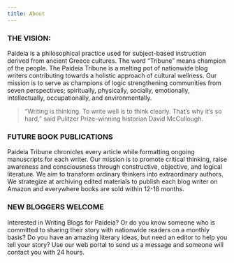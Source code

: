 ```yaml
---
title: About
---
```



### THE VISION:

Paideia is a philosophical practice used for subject-based instruction derived from ancient Greece cultures. The word “Tribune” means champion of the people. The Paideia Tribune is a melting pot of nationwide blog writers contributing towards a holistic approach of cultural wellness. Our mission is to serve as champions of logic strengthening communities from seven perspectives; spiritually, physically, socially, emotionally, intellectually, occupationally, and environmentally.

> “Writing is thinking. To write well is to think clearly. That’s why it’s so hard,” said Pulitzer Prize-winning historian David McCullough.

### FUTURE BOOK PUBLICATIONS

Paideia Tribune chronicles every article while formatting ongoing manuscripts for each writer. Our mission is to promote critical thinking, raise awareness and consciousness through constructive, objective, and logical literature. We aim to transform ordinary thinkers into extraordinary authors. We strategize at archiving edited materials to publish each blog writer on Amazon and everywhere books are sold within 12-18 months.

### NEW BLOGGERS WELCOME

Interested in Writing Blogs for Paideia? Or do you know someone who is committed to sharing their story with nationwide readers on a monthly basis? Do you have an amazing literary ideas, but need an editor to help you tell your story? Use our web portal to send us a message and someone will contact you with 24 hours. 